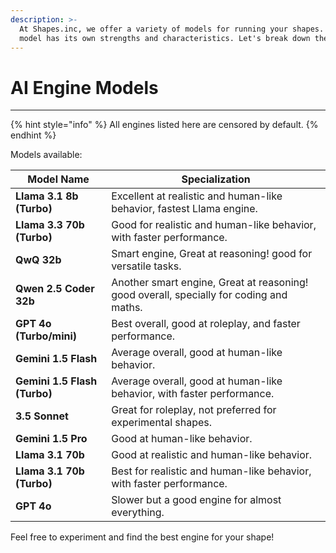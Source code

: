 ```yaml
---
description: >-
  At Shapes.inc, we offer a variety of models for running your shapes. Each
  model has its own strengths and characteristics. Let's break down the options:
---
```


# AI Engine Models

***

{% hint style="info" %}
All engines listed here are censored by default.
{% endhint %}

Models available:

| **Model Name**               | **Specialization**                                                                      |
| ---------------------------- | --------------------------------------------------------------------------------------- |
| **Llama 3.1 8b (Turbo)**     | Excellent at realistic and human-like behavior, fastest Llama engine.                   |
| **Llama 3.3 70b (Turbo)**    | Good for realistic and human-like behavior, with faster performance.                    |
| **QwQ 32b**                  | Smart engine, Great at reasoning! good for versatile tasks.                             |
| **Qwen 2.5 Coder 32b**       | Another smart engine, Great at reasoning! good overall, specially for coding and maths. |
| **GPT 4o (Turbo/mini)**      | Best overall, good at roleplay, and faster performance.                                 |
| **Gemini 1.5 Flash**         | Average overall, good at human-like behavior.                                           |
| **Gemini 1.5 Flash (Turbo)** | Average overall, good at human-like behavior,  with faster performance.                 |
| **3.5 Sonnet**               | Great for roleplay, not preferred for experimental shapes.                              |
| **Gemini 1.5 Pro**           | Good at human-like behavior.                                                            |
| **Llama 3.1 70b**            | Good at realistic and human-like behavior.                                              |
| **Llama 3.1 70b (Turbo)**    | Best for realistic and human-like behavior, with faster performance.                    |
| **GPT 4o**                   | Slower but a good engine for almost everything.                                         |

Feel free to experiment and find the best engine for your shape!
